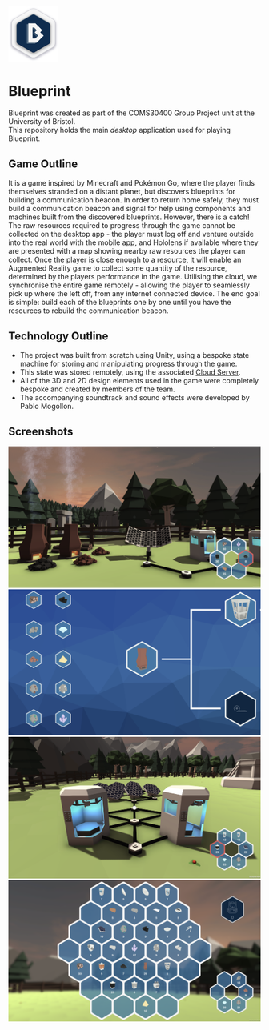 <img src="img/logo.png" width="100px">

# Blueprint

Blueprint was created as part of the COMS30400 Group Project unit at the University of Bristol.</br>
This repository holds the main *desktop* application used for playing Blueprint.

## Game Outline
It is a game inspired by Minecraft and Pokémon Go, where the player finds themselves stranded on a distant planet, but discovers blueprints for building a communication beacon. 
In order to return home safely, they must build a communication beacon and signal for help using components and machines built from the discovered blueprints. 
However, there is a catch! The raw resources required to progress through the game cannot be collected on the desktop app - the player must log off and venture outside into the real world with the mobile app, and Hololens if available where they are presented with a map showing nearby raw resources the player can collect. 
Once the player is close enough to a resource, it will enable an Augmented Reality game to collect some quantity of the resource, determined by the players performance in the game.
Utilising the cloud, we synchronise the entire game remotely - allowing the player to seamlessly pick up where the left off, from any internet connected device.
The end goal is simple: build each of the blueprints one by one until you have the resources to rebuild the communication beacon. 

## Technology Outline
- The project was built from scratch using Unity, using a bespoke state machine for storing and manipulating progress through the game.
- This state was stored remotely, using the associated [Cloud Server](https://github.com/manhattan-blueprint/Manhattan-Server).
- All of the 3D and 2D design elements used in the game were completely bespoke and created by members of the team.
- The accompanying soundtrack and sound effects were developed by Pablo Mogollon.

## Screenshots
![](img/resources.png)
![](img/progress.png)
![](img/wires.png)
![](img/inventory.png)

